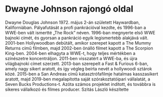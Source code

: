 
# Dwayne Johnson rajongó oldal
Dwayne Douglas Johnson 1972. május 2-án született Haywardban, Kaliforniában. Pályafutását a profi pankrációval kezdte, és 1996-ban a WWE-ben vált ismertté „The Rock” néven. 1996-ban megnyerte első WWE bajnoki címét, és gyorsan a pankráció egyik legismertebb alakjává vált. 2001-ben Hollywoodban debütált, amikor szerepet kapott a The Mummy Returns című filmben, majd 2002-ben önálló filmet kapott a The Scorpion King-ben. 2004-ben elhagyta a WWE-t, hogy teljes mértékben a színészetre koncentráljon. 2011-ben visszatért a WWE-ba, és újra világbajnoki címet szerzett. 2013-ban szerepelt a Fast & Furious 6-ban, amely nagy sikert aratott, és így végleg beírta nevét a hollywoodi sztárok közé. 2015-ben a San Andreas című katasztrófafilmje hatalmas kasszasikert aratott, majd 2019-ben megalapította saját szórakoztatóipari vállalatát, a Seven Bucks Productions-t. Azóta számos projektet indított, és továbbra is sikeres vállalkozó és filmes producer.
Szitás László készítette

